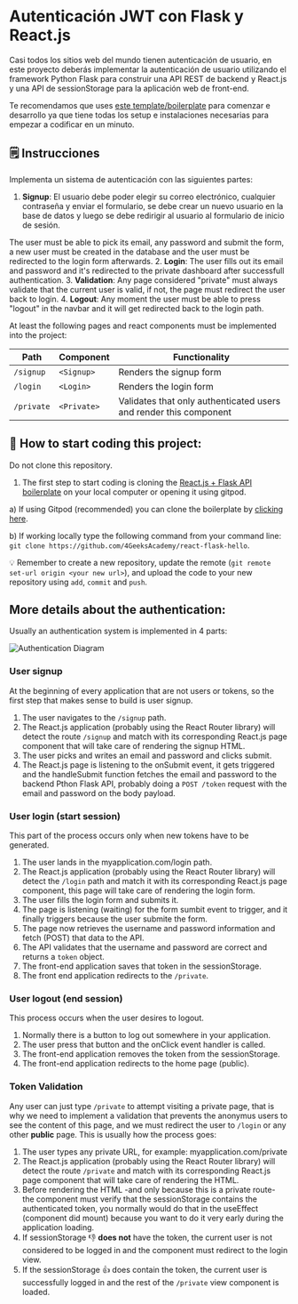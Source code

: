 # Autenticación JWT con Flask y React.js

Casi todos los sitios web del mundo tienen autenticación de usuario, en este proyecto deberás implementar la autenticación de usuario utilizando el framework Python Flask para construir una API REST de backend y React.js y una API de sessionStorage para la aplicación web de front-end.

Te recomendamos que uses [este template/boilerplate](https://github.com/4GeeksAcademy/react-flask-hello) para comenzar e desarrollo ya que tiene todas los setup e instalaciones necesarias para empezar a codificar en un minuto.

## 🗒️ Instrucciones

Implementa un sistema de autenticación con las siguientes partes:

1. **Signup**: El usuario debe poder elegir su correo electrónico, cualquier contraseña y enviar el formulario, se debe crear un nuevo usuario en la base de datos y luego se debe redirigir al usuario al formulario de inicio de sesión.

The user must be able to pick its email, any password and submit the form, a new user must be created in the database and the user must be redirected to the login form afterwards.
2. **Login**: The user fills out its email and password and it's redirected to the private dashboard after successfull authentication.
3. **Validation**: Any page considered "private" must always validate that the current user is valid, if not, the page must redirect the user back to login.
4. **Logout**: Any moment the user must be able to press "logout" in the navbar and it will get redirected back to the login path.

At least the following pages and react components must be implemented into the project:

| Path      | Component   | Functionality                                                     |
| --------- | ----------- | ----------------------------------------------------------------- |
| `/signup` | `<Signup>`  | Renders the signup form                                           |
| `/login`  | `<Login>`   | Renders the login form                                            |
| `/private`| `<Private>` | Validates that only authenticated users and render this component |

## 🌱 How to start coding this project:

Do not clone this repository.

1. The first step to start coding is cloning the [React.js + Flask API boilerplate](https://github.com/4GeeksAcademy/react-flask-hello) on your local computer or opening it using gitpod.

a) If using Gitpod (recommended) you can clone the boilerplate by [clicking here](https://gitpod.io#https://github.com/4GeeksAcademy/react-flask-hello).

b) If working locally type the following command from your command line: `git clone https://github.com/4GeeksAcademy/react-flask-hello`.

💡 Remember to create a new repository, update the remote (`git remote set-url origin <your new url>`), and upload the code to your new repository using `add`, `commit` and `push`.

## More details about the authentication:

Usually an authentication system is implemented in 4 parts:

![Authentication Diagram](https://github.com/breatheco-de/jwt-authentication-with-flask-react/blob/main/.learn/login_diagram.jpeg?raw=true)

### User signup

At the beginning of every application that are not users or tokens, so the first step that makes sense to build is user signup.

1. The user navigates to the `/signup` path.
2. The React.js application (probably using the React Router library) will detect the route `/signup` and match with its corresponding React.js page component that will take care of rendering the signup HTML.
3. The user picks and writes an email and password and clicks submit.
4. The React.js page is listening to the onSubmit event, it gets triggered and the handleSubmit function fetches the email and password to the backend Pthon Flask API, probably doing a `POST /token` request with the email and password on the body payload.

### User login (start session)

This part of the process occurs only when new tokens have to be generated.

1. The user lands in the myapplication.com/login path.
2. The React.js application (probably using the React Router library) will detect the `/login` path and match it with its corresponding React.js page component, this page will take care of rendering the login form.
3. The user fills the login form and submits it.
4. The page is listening (waiting) for the form sumbit event to trigger, and it finally triggers because the user submite the form.
5. The page now retrieves the username and password information and fetch (POST) that data to the API.
6. The API validates that the username and password are correct and returns a `token` object.
7. The front-end application saves that token in the sessionStorage.
8. The front end application redirects to the `/private`.

### User logout (end session)

This process occurs when the user desires to logout.

1. Normally there is a button to log out somewhere in your application.
2. The user press that button and the onClick event handler is called.
3. The front-end application removes the token from the sessionStorage.
4. The front-end application redirects to the home page (public).

### Token Validation 

Any user can just type `/private` to attempt visiting a private page, that is why we need to implement a validation that prevents the anonymus users to see the content of this page, and we must redirect the user to `/login` or any other **public** page. This is usually how the process goes:

1. The user types any private URL, for example: myapplication.com/private
2. The React.js application (probably using the React Router library) will detect the route `/private` and match with its corresponding React.js page component that will take care of rendering the HTML.
3. Before rendering the HTML -and only because this is a private route- the component must verify that the sessionStorage contains the authenticated token, you normally would do that in the useEffect (component did mount) because you want to do it very early during the application loading.
4. If sessionStorage 👎 **does not** have the token, the current user is not considered to be logged in and the component must redirect to the login view.
5. If the sessionStorage 👍 does contain the token, the current user is successfully logged in and the rest of the `/private` view component is loaded.





